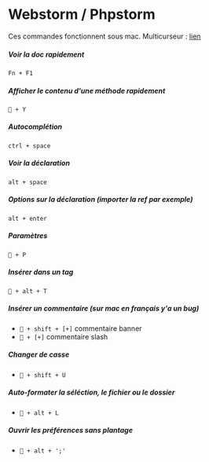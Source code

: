 # Webstorm / Phpstorm

Ces commandes fonctionnent sous mac.
Multicurseur : [lien](http://blog.jetbrains.com/phpstorm/2014/03/working-with-multiple-selection-in-phpstorm-8-eap/)

##### Voir la doc rapidement
`Fn + F1`

##### Afficher le contenu d'une méthode rapidement
`🍎 + Y`

##### Autocomplétion
`ctrl + space`

##### Voir la déclaration
`alt + space`

##### Options sur la déclaration (importer la ref par exemple)
`alt + enter`

##### Paramètres
`🍎 + P`

##### Insérer dans un tag
`🍎 + alt + T`

##### Insérer un commentaire (sur mac en français y'a un bug)
- `🍎 + shift + [+]` commentaire banner
- `🍎 + [+]` commentaire slash

##### Changer de casse
- `🍎 + shift + U`

##### Auto-formater la séléction, le fichier ou le dossier
- `🍎 + alt + L`

##### Ouvrir les préférences sans plantage
- `🍎 + alt + ';'`
